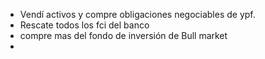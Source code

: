 - Vendí activos y compre obligaciones negociables de ypf.
- Rescate todos los fci del banco
- compre mas del fondo de inversión de Bull market
- 